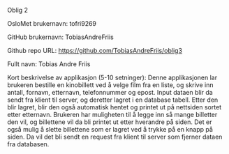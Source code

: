 Oblig 2

OsloMet brukernavn: tofri9269

GitHub brukernavn: TobiasAndreFriis

Github repo URL: https://github.com/TobiasAndreFriis/oblig3

Fullt navn: Tobias Andre Friis

Kort beskrivelse av applikasjon (5-10 setninger):
Denne applikasjonen lar brukeren bestille en kinobillett ved å velge film fra en liste, og skrive inn antall, fornavn, etternavn, telefonnummer og epost.
Input dataen blir da sendt fra klient til server, og deretter lagret i en database tabell.
Etter den blir lagret, blir den også automatisk hentet og printet ut på nettsiden sortet etter etternavn.
Brukeren har muligheten til å legge inn så mange billetter den vil, og billettene vil da bli printet ut etter hverandre på siden.
Det er også mulig å slette billettene som er lagret ved å trykke på en knapp på siden. Da vil det bli sendt en request fra klient til server som fjerner dataen fra databasen.
